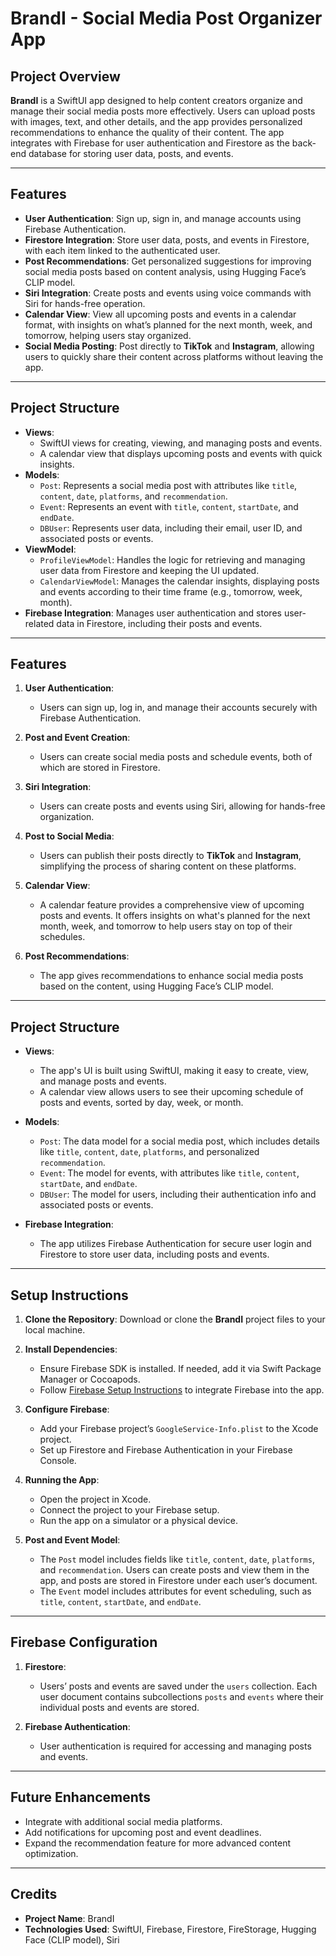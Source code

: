 
# BrandI - Social Media Post Organizer App

## Project Overview

**BrandI** is a SwiftUI app designed to help content creators organize and manage their social media posts more effectively. Users can upload posts with images, text, and other details, and the app provides personalized recommendations to enhance the quality of their content. The app integrates with Firebase for user authentication and Firestore as the back-end database for storing user data, posts, and events.

---

## Features

- **User Authentication**: Sign up, sign in, and manage accounts using Firebase Authentication.
- **Firestore Integration**: Store user data, posts, and events in Firestore, with each item linked to the authenticated user.
- **Post Recommendations**: Get personalized suggestions for improving social media posts based on content analysis, using Hugging Face’s CLIP model.
- **Siri Integration**: Create posts and events using voice commands with Siri for hands-free operation.
- **Calendar View**: View all upcoming posts and events in a calendar format, with insights on what’s planned for the next month, week, and tomorrow, helping users stay organized.
- **Social Media Posting**: Post directly to **TikTok** and **Instagram**, allowing users to quickly share their content across platforms without leaving the app.
  
---

## Project Structure

- **Views**: 
  - SwiftUI views for creating, viewing, and managing posts and events.
  - A calendar view that displays upcoming posts and events with quick insights.
- **Models**: 
  - `Post`: Represents a social media post with attributes like `title`, `content`, `date`, `platforms`, and `recommendation`.
  - `Event`: Represents an event with `title`, `content`, `startDate`, and `endDate`.
  - `DBUser`: Represents user data, including their email, user ID, and associated posts or events.
- **ViewModel**: 
  - `ProfileViewModel`: Handles the logic for retrieving and managing user data from Firestore and keeping the UI updated.
  - `CalendarViewModel`: Manages the calendar insights, displaying posts and events according to their time frame (e.g., tomorrow, week, month).
- **Firebase Integration**: Manages user authentication and stores user-related data in Firestore, including their posts and events.

---

## Features

1. **User Authentication**: 
   - Users can sign up, log in, and manage their accounts securely with Firebase Authentication.

2. **Post and Event Creation**: 
   - Users can create social media posts and schedule events, both of which are stored in Firestore.
  
3. **Siri Integration**: 
   - Users can create posts and events using Siri, allowing for hands-free organization.
  
4. **Post to Social Media**: 
   - Users can publish their posts directly to **TikTok** and **Instagram**, simplifying the process of sharing content on these platforms.
  
5. **Calendar View**: 
   - A calendar feature provides a comprehensive view of upcoming posts and events. It offers insights on what's planned for the next month, week, and tomorrow to help users stay on top of their schedules.
  
6. **Post Recommendations**: 
   - The app gives recommendations to enhance social media posts based on the content, using Hugging Face’s CLIP model.

---

## Project Structure

- **Views**: 
   - The app's UI is built using SwiftUI, making it easy to create, view, and manage posts and events.
   - A calendar view allows users to see their upcoming schedule of posts and events, sorted by day, week, or month.
  
- **Models**: 
   - `Post`: The data model for a social media post, which includes details like `title`, `content`, `date`, `platforms`, and personalized `recommendation`.
   - `Event`: The model for events, with attributes like `title`, `content`, `startDate`, and `endDate`.
   - `DBUser`: The model for users, including their authentication info and associated posts or events.

- **Firebase Integration**: 
   - The app utilizes Firebase Authentication for secure user login and Firestore to store user data, including posts and events.

---

## Setup Instructions

1. **Clone the Repository**: Download or clone the **BrandI** project files to your local machine.

2. **Install Dependencies**:
   - Ensure Firebase SDK is installed. If needed, add it via Swift Package Manager or Cocoapods.
   - Follow [Firebase Setup Instructions](https://firebase.google.com/docs/ios/setup) to integrate Firebase into the app.

3. **Configure Firebase**:
   - Add your Firebase project’s `GoogleService-Info.plist` to the Xcode project.
   - Set up Firestore and Firebase Authentication in your Firebase Console.

4. **Running the App**:
   - Open the project in Xcode.
   - Connect the project to your Firebase setup.
   - Run the app on a simulator or a physical device.

5. **Post and Event Model**:
   - The `Post` model includes fields like `title`, `content`, `date`, `platforms`, and `recommendation`. Users can create posts and view them in the app, and posts are stored in Firestore under each user’s document.
   - The `Event` model includes attributes for event scheduling, such as `title`, `content`, `startDate`, and `endDate`.

---

## Firebase Configuration

1. **Firestore**:
   - Users’ posts and events are saved under the `users` collection. Each user document contains subcollections `posts` and `events` where their individual posts and events are stored.

2. **Firebase Authentication**:
   - User authentication is required for accessing and managing posts and events.

---

## Future Enhancements

- Integrate with additional social media platforms.
- Add notifications for upcoming post and event deadlines.
- Expand the recommendation feature for more advanced content optimization.

---

## Credits

- **Project Name**: BrandI
- **Technologies Used**: SwiftUI, Firebase, Firestore, FireStorage, Hugging Face (CLIP model), Siri
